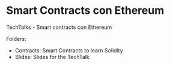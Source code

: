 # Smart Contracts con Ethereum

TechTalks - Smart contracts con Ethereum

Folders:
- Contracts: Smart Contracts to learn Solidity
- Slides: Slides for the TechTalk